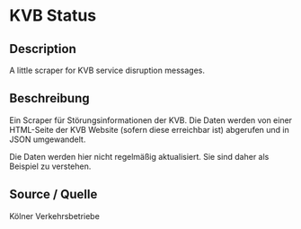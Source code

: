 KVB Status
==========


## Description

A little scraper for KVB service disruption messages.

## Beschreibung

Ein Scraper für Störungsinformationen der KVB. Die Daten werden von einer HTML-Seite der
KVB Website (sofern diese erreichbar ist) abgerufen und in JSON umgewandelt.

Die Daten werden hier nicht regelmäßig aktualisiert. Sie sind daher als Beispiel zu verstehen.

## Source / Quelle

Kölner Verkehrsbetriebe
